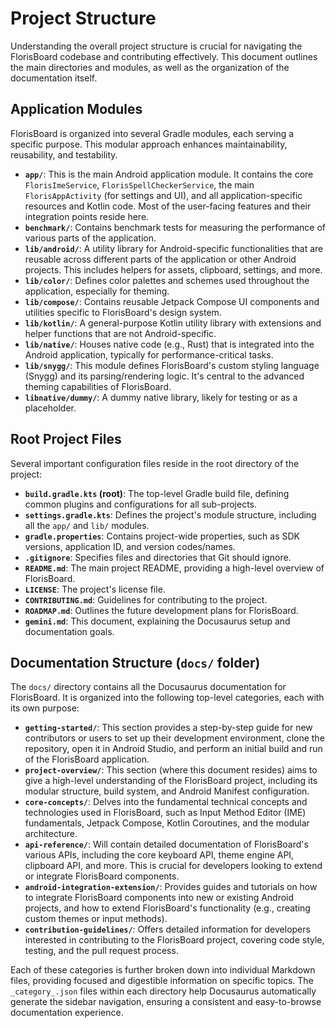 # Project Structure

Understanding the overall project structure is crucial for navigating the FlorisBoard codebase and contributing effectively. This document outlines the main directories and modules, as well as the organization of the documentation itself.

## Application Modules

FlorisBoard is organized into several Gradle modules, each serving a specific purpose. This modular approach enhances maintainability, reusability, and testability.

*   **`app/`**: This is the main Android application module. It contains the core `FlorisImeService`, `FlorisSpellCheckerService`, the main `FlorisAppActivity` (for settings and UI), and all application-specific resources and Kotlin code. Most of the user-facing features and their integration points reside here.
*   **`benchmark/`**: Contains benchmark tests for measuring the performance of various parts of the application.
*   **`lib/android/`**: A utility library for Android-specific functionalities that are reusable across different parts of the application or other Android projects. This includes helpers for assets, clipboard, settings, and more.
*   **`lib/color/`**: Defines color palettes and schemes used throughout the application, especially for theming.
*   **`lib/compose/`**: Contains reusable Jetpack Compose UI components and utilities specific to FlorisBoard's design system.
*   **`lib/kotlin/`**: A general-purpose Kotlin utility library with extensions and helper functions that are not Android-specific.
*   **`lib/native/`**: Houses native code (e.g., Rust) that is integrated into the Android application, typically for performance-critical tasks.
*   **`lib/snygg/`**: This module defines FlorisBoard's custom styling language (Snygg) and its parsing/rendering logic. It's central to the advanced theming capabilities of FlorisBoard.
*   **`libnative/dummy/`**: A dummy native library, likely for testing or as a placeholder.

## Root Project Files

Several important configuration files reside in the root directory of the project:

*   **`build.gradle.kts` (root)**: The top-level Gradle build file, defining common plugins and configurations for all sub-projects.
*   **`settings.gradle.kts`**: Defines the project's module structure, including all the `app/` and `lib/` modules.
*   **`gradle.properties`**: Contains project-wide properties, such as SDK versions, application ID, and version codes/names.
*   **`.gitignore`**: Specifies files and directories that Git should ignore.
*   **`README.md`**: The main project README, providing a high-level overview of FlorisBoard.
*   **`LICENSE`**: The project's license file.
*   **`CONTRIBUTING.md`**: Guidelines for contributing to the project.
*   **`ROADMAP.md`**: Outlines the future development plans for FlorisBoard.
*   **`gemini.md`**: This document, explaining the Docusaurus setup and documentation goals.

## Documentation Structure (`docs/` folder)

The `docs/` directory contains all the Docusaurus documentation for FlorisBoard. It is organized into the following top-level categories, each with its own purpose:

*   **`getting-started/`**: This section provides a step-by-step guide for new contributors or users to set up their development environment, clone the repository, open it in Android Studio, and perform an initial build and run of the FlorisBoard application.
*   **`project-overview/`**: This section (where this document resides) aims to give a high-level understanding of the FlorisBoard project, including its modular structure, build system, and Android Manifest configuration.
*   **`core-concepts/`**: Delves into the fundamental technical concepts and technologies used in FlorisBoard, such as Input Method Editor (IME) fundamentals, Jetpack Compose, Kotlin Coroutines, and the modular architecture.
*   **`api-reference/`**: Will contain detailed documentation of FlorisBoard's various APIs, including the core keyboard API, theme engine API, clipboard API, and more. This is crucial for developers looking to extend or integrate FlorisBoard components.
*   **`android-integration-extension/`**: Provides guides and tutorials on how to integrate FlorisBoard components into new or existing Android projects, and how to extend FlorisBoard's functionality (e.g., creating custom themes or input methods).
*   **`contribution-guidelines/`**: Offers detailed information for developers interested in contributing to the FlorisBoard project, covering code style, testing, and the pull request process.

Each of these categories is further broken down into individual Markdown files, providing focused and digestible information on specific topics. The `_category_.json` files within each directory help Docusaurus automatically generate the sidebar navigation, ensuring a consistent and easy-to-browse documentation experience.